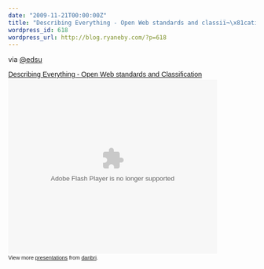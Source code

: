 ```yaml
---
date: "2009-11-21T00:00:00Z"
title: "Describing Everything - Open Web standards and classiï¬\x81cation"
wordpress_id: 618
wordpress_url: http://blog.ryaneby.com/?p=618
---
```

via <a href="http://twitter.com/edsu/status/5910935144">@edsu</a>

<div style="width:425px;text-align:left" id="__ss_2397710"><a style="font:14px Helvetica,Arial,Sans-serif;display:block;margin:12px 0 3px 0;text-decoration:underline;" href="http://www.slideshare.net/danbri/open-web-standards-and-classication-foundations-for-a-hybrid-approach" title="Describing Everything - Open Web standards and classiﬁcation">Describing Everything - Open Web standards and Classification</a><object style="margin:0px" width="425" height="355"><param name="movie" value="http://static.slidesharecdn.com/swf/ssplayer2.swf?doc=udc-slides-091101144048-phpapp01&rel=0&stripped_title=open-web-standards-and-classication-foundations-for-a-hybrid-approach" /><param name="allowFullScreen" value="true"/><param name="allowScriptAccess" value="always"/><embed src="http://static.slidesharecdn.com/swf/ssplayer2.swf?doc=udc-slides-091101144048-phpapp01&rel=0&stripped_title=open-web-standards-and-classication-foundations-for-a-hybrid-approach" type="application/x-shockwave-flash" allowscriptaccess="always" allowfullscreen="true" width="425" height="355"></embed></object><div style="font-size:11px;font-family:tahoma,arial;height:26px;padding-top:2px;">View more <a style="text-decoration:underline;" href="http://www.slideshare.net/">presentations</a> from <a style="text-decoration:underline;" href="http://www.slideshare.net/danbri">danbri</a>.</div></div>
